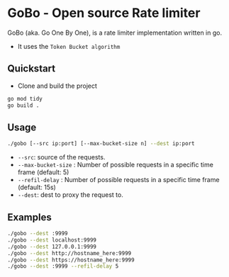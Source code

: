 # GoBo - Open source Rate limiter
GoBo (aka. Go One By One), is a rate limiter implementation written in go.

- It uses the `Token Bucket algorithm`

## Quickstart
- Clone and build the project
```bash
go mod tidy
go build .
```

## Usage
```bash
./gobo [--src ip:port] [--max-bucket-size n] --dest ip:port
```
- `--src`: source of the requests.
- `--max-bucket-size` : Number of possible requests in a specific time frame (default: 5)
- `--refil-delay` : Number of possible requests in a specific time frame (default: 15s)
- `--dest`: dest to proxy the request to.

## Examples
```bash
./gobo --dest :9999
./gobo --dest localhost:9999
./gobo --dest 127.0.0.1:9999
./gobo --dest http://hostname_here:9999
./gobo --dest https://hostname_here:9999
./gobo --dest :9999 --refil-delay 5
```
